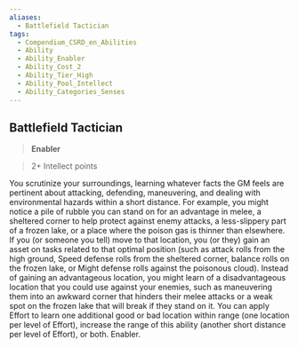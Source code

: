 ```yaml
---
aliases:
  - Battlefield Tactician
tags:
  - Compendium_CSRD_en_Abilities
  - Ability
  - Ability_Enabler
  - Ability_Cost_2
  - Ability_Tier_High
  - Ability_Pool_Intellect
  - Ability_Categories_Senses
---
```

  
    
## Battlefield Tactician    
>**Enabler**    
>2+ Intellect points  
    
You scrutinize your surroundings, learning whatever facts the GM feels are pertinent about attacking, defending, maneuvering, and dealing with environmental hazards within a short distance. For example, you might notice a pile of rubble you can stand on for an advantage in melee, a sheltered corner to help protect against enemy attacks, a less-slippery part of a frozen lake, or a place where the poison gas is thinner than elsewhere. If you (or someone you tell) move to that location, you (or they) gain an asset on tasks related to that optimal position (such as attack rolls from the high ground, Speed defense rolls from the sheltered corner, balance rolls on the frozen lake, or Might defense rolls against the poisonous cloud). Instead of gaining an advantageous location, you might learn of a disadvantageous location that you could use against your enemies, such as maneuvering them into an awkward corner that hinders their melee attacks or a weak spot on the frozen lake that will break if they stand on it. You can apply Effort to learn one additional good or bad location within range (one location per level of Effort), increase the range of this ability (another short distance per level of Effort), or both. Enabler.
